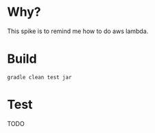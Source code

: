 # Why?
This spike is to remind me how to do aws lambda.

# Build
```
gradle clean test jar
```

# Test
TODO
